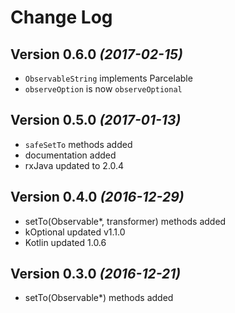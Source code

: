Change Log
==========

Version 0.6.0 *(2017-02-15)*
----------------------------

* `ObservableString` implements Parcelable
* `observeOption` is now `observeOptional`

Version 0.5.0 *(2017-01-13)*
----------------------------

* `safeSetTo` methods added
* documentation added
* rxJava updated to 2.0.4

Version 0.4.0 *(2016-12-29)*
----------------------------

* setTo(Observable*, transformer) methods added
* kOptional updated v1.1.0
* Kotlin updated 1.0.6

Version 0.3.0 *(2016-12-21)*
----------------------------

* setTo(Observable*) methods added
